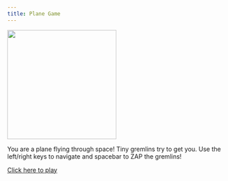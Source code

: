 ```yaml
---
title: Plane Game
---
```

<a href="https://mario730.github.io/omicron/plane_game/"><img src="/plane-game.png" width="250px" /></a>

You are a plane flying through space! Tiny gremlins try to get you. Use the left/right keys to navigate and spacebar to ZAP the gremlins!

[Click here to play](https://mario730.github.io/omicron/plane_game/)
